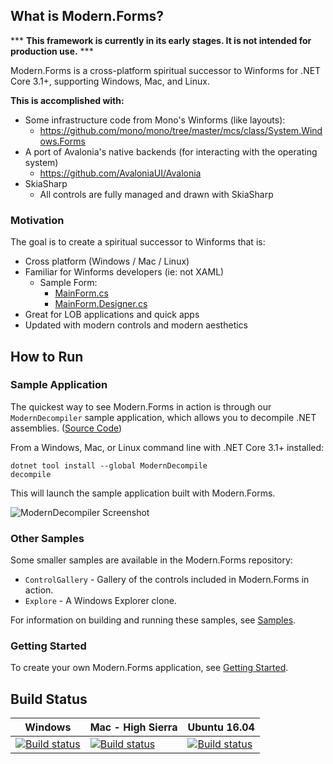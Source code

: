 ## What is Modern.Forms?

*** **This framework is currently in its early stages. It is not intended for production use.** ***

Modern.Forms is a cross-platform spiritual successor to Winforms for .NET Core 3.1+, supporting Windows, Mac, and Linux.

**This is accomplished with:**

* Some infrastructure code from Mono's Winforms (like layouts):
  * https://github.com/mono/mono/tree/master/mcs/class/System.Windows.Forms
* A port of Avalonia's native backends (for interacting with the operating system)
  * https://github.com/AvaloniaUI/Avalonia
* SkiaSharp
  * All controls are fully managed and drawn with SkiaSharp

### Motivation

The goal is to create a spiritual successor to Winforms that is:
* Cross platform (Windows / Mac / Linux)
* Familiar for Winforms developers (ie: not XAML)
  * Sample Form:
    * [MainForm.cs](https://github.com/modern-forms/Modern.Forms/blob/master/samples/Explorer/MainForm.cs)
    * [MainForm.Designer.cs](https://github.com/modern-forms/Modern.Forms/blob/master/samples/Explorer/MainForm.Designer.cs)
* Great for LOB applications and quick apps
* Updated with modern controls and modern aesthetics

## How to Run

### Sample Application

The quickest way to see Modern.Forms in action is through our `ModernDecompiler` sample application, 
which allows you to decompile .NET assemblies. ([Source Code](https://github.com/modern-forms/ModernDecompile))

From a Windows, Mac, or Linux command line with .NET Core 3.1+ installed:
```
dotnet tool install --global ModernDecompile
decompile
```

This will launch the sample application built with Modern.Forms.

![ModernDecompiler Screenshot](https://github.com/jpobst/Modern.Forms/blob/master/docs/modern-decompile.png "ModernDecompiler Screenshot")

### Other Samples

Some smaller samples are available in the Modern.Forms repository:

* `ControlGallery` - Gallery of the controls included in Modern.Forms in action.
* `Explore` - A Windows Explorer clone.

For information on building and running these samples, see [Samples](docs/samples.md).

### Getting Started

To create your own Modern.Forms application, see [Getting Started](docs/getting-started.md).

## Build Status

Windows | Mac - High Sierra | Ubuntu 16.04
-|-|-
[![Build status](https://dev.azure.com/jonathan0207/Modern.Forms/_apis/build/status/Windows)](https://dev.azure.com/jonathan0207/Modern.Forms/_build/latest?definitionId=1) | [![Build status](https://dev.azure.com/jonathan0207/Modern.Forms/_apis/build/status/Mac%20OSX%20-%20High%20Sierra)](https://dev.azure.com/jonathan0207/Modern.Forms/_build/latest?definitionId=4) | [![Build status](https://dev.azure.com/jonathan0207/Modern.Forms/_apis/build/status/Ubuntu%2016.04)](https://dev.azure.com/jonathan0207/Modern.Forms/_build/latest?definitionId=2)

